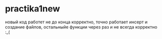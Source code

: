 # practika1new
новый код работет не до конца корректно, точно работает инсерт и создание файлов, остальныйе функции через  раз и не всегда корректно :_(
